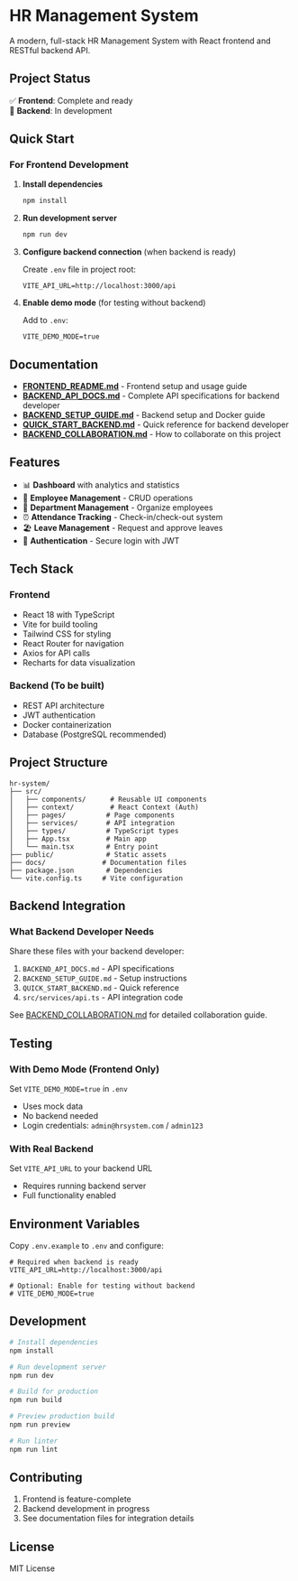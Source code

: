 # HR Management System

A modern, full-stack HR Management System with React frontend and RESTful backend API.

## Project Status

✅ **Frontend**: Complete and ready  
🚧 **Backend**: In development

## Quick Start

### For Frontend Development

1. **Install dependencies**
   ```bash
   npm install
   ```

2. **Run development server**
   ```bash
   npm run dev
   ```

3. **Configure backend connection** (when backend is ready)
   
   Create `.env` file in project root:
   ```env
   VITE_API_URL=http://localhost:3000/api
   ```

4. **Enable demo mode** (for testing without backend)
   
   Add to `.env`:
   ```env
   VITE_DEMO_MODE=true
   ```

## Documentation

- **[FRONTEND_README.md](FRONTEND_README.md)** - Frontend setup and usage guide
- **[BACKEND_API_DOCS.md](BACKEND_API_DOCS.md)** - Complete API specifications for backend developer
- **[BACKEND_SETUP_GUIDE.md](BACKEND_SETUP_GUIDE.md)** - Backend setup and Docker guide
- **[QUICK_START_BACKEND.md](QUICK_START_BACKEND.md)** - Quick reference for backend developer
- **[BACKEND_COLLABORATION.md](BACKEND_COLLABORATION.md)** - How to collaborate on this project

## Features

- 📊 **Dashboard** with analytics and statistics
- 👥 **Employee Management** - CRUD operations
- 🏢 **Department Management** - Organize employees
- ⏰ **Attendance Tracking** - Check-in/check-out system
- 🏖️ **Leave Management** - Request and approve leaves
- 🔐 **Authentication** - Secure login with JWT

## Tech Stack

### Frontend
- React 18 with TypeScript
- Vite for build tooling
- Tailwind CSS for styling
- React Router for navigation
- Axios for API calls
- Recharts for data visualization

### Backend (To be built)
- REST API architecture
- JWT authentication
- Docker containerization
- Database (PostgreSQL recommended)

## Project Structure

```
hr-system/
├── src/
│   ├── components/      # Reusable UI components
│   ├── context/         # React Context (Auth)
│   ├── pages/          # Page components
│   ├── services/       # API integration
│   ├── types/          # TypeScript types
│   ├── App.tsx         # Main app
│   └── main.tsx        # Entry point
├── public/             # Static assets
├── docs/              # Documentation files
├── package.json        # Dependencies
└── vite.config.ts     # Vite configuration
```

## Backend Integration

### What Backend Developer Needs

Share these files with your backend developer:
1. `BACKEND_API_DOCS.md` - API specifications
2. `BACKEND_SETUP_GUIDE.md` - Setup instructions
3. `QUICK_START_BACKEND.md` - Quick reference
4. `src/services/api.ts` - API integration code

See [BACKEND_COLLABORATION.md](BACKEND_COLLABORATION.md) for detailed collaboration guide.

## Testing

### With Demo Mode (Frontend Only)
Set `VITE_DEMO_MODE=true` in `.env`
- Uses mock data
- No backend needed
- Login credentials: `admin@hrsystem.com` / `admin123`

### With Real Backend
Set `VITE_API_URL` to your backend URL
- Requires running backend server
- Full functionality enabled

## Environment Variables

Copy `.env.example` to `.env` and configure:

```env
# Required when backend is ready
VITE_API_URL=http://localhost:3000/api

# Optional: Enable for testing without backend
# VITE_DEMO_MODE=true
```

## Development

```bash
# Install dependencies
npm install

# Run development server
npm run dev

# Build for production
npm run build

# Preview production build
npm run preview

# Run linter
npm run lint
```

## Contributing

1. Frontend is feature-complete
2. Backend development in progress
3. See documentation files for integration details

## License

MIT License
